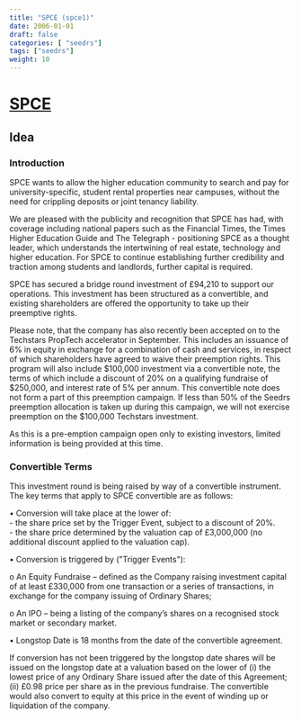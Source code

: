 ```yaml
---
title: "SPCE (spce1)"
date: 2006-01-01
draft: false
categories: [ "seedrs"]
tags: ["seedrs"]
weight: 10
---
```


# [SPCE](https://www.seedrs.com/spce1)

## Idea

### Introduction

SPCE wants to allow the higher education community to search and pay for university-specific, student rental properties near campuses, without the need for crippling deposits or joint tenancy liability.

We are pleased with the publicity and recognition that SPCE has had, with coverage including national papers such as the Financial Times, the Times Higher Education Guide and The Telegraph - positioning SPCE as a thought leader, which understands the intertwining of real estate, technology and higher education. For SPCE to continue establishing further credibility and traction among students and landlords, further capital is required.

SPCE has secured a bridge round investment of £94,210 to support our operations. This investment has been structured as a convertible, and existing shareholders are offered the opportunity to take up their preemptive rights.

Please note, that the company has also recently been accepted on to the Techstars PropTech accelerator in September. This includes an issuance of 6% in equity in exchange for a combination of cash and services, in respect of which shareholders have agreed to waive their preemption rights. This program will also include $100,000 investment via a convertible note, the terms of which include a discount of 20% on a qualifying fundraise of $250,000, and interest rate of 5% per annum. This convertible note does not form a part of this preemption campaign. If less than 50% of the Seedrs preemption allocation is taken up during this campaign, we will not exercise preemption on the $100,000 Techstars investment.

As this is a pre-emption campaign open only to existing investors, limited information is being provided at this time.

### Convertible Terms

This investment round is being raised by way of a convertible instrument. The key terms that apply to SPCE convertible are as follows:

• Conversion will take place at the lower of: <br>- the share price set by the Trigger Event, subject to a discount of 20%. <br>- the share price determined by the valuation cap of £3,000,000 (no additional discount applied to the valuation cap).

• Conversion is triggered by ("Trigger Events"):

o An Equity Fundraise – defined as the Company raising investment capital of at least £330,000 from one transaction or a series of transactions, in exchange for the company issuing of Ordinary Shares;

o An IPO – being a listing of the company’s shares on a recognised stock market or secondary market.

• Longstop Date is 18 months from the date of the convertible agreement.

If conversion has not been triggered by the longstop date shares will be issued on the longstop date at a valuation based on the lower of (i) the lowest price of any Ordinary Share issued after the date of this Agreement; (ii) £0.98 price per share as in the previous fundraise. The convertible would also convert to equity at this price in the event of winding up or liquidation of the company.

